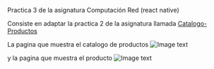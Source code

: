 Practica 3 de la asignatura Computación Red (react native)

Consiste en adaptar la practica 2 de la asignatura llamada [Catalogo-Productos](https://github.com/jorgemolinal/Catalogo-Productos)

La pagina que muestra el catalogo de productos 
![Image text](link)

y la pagina que muestra el producto
![Image text](link)
